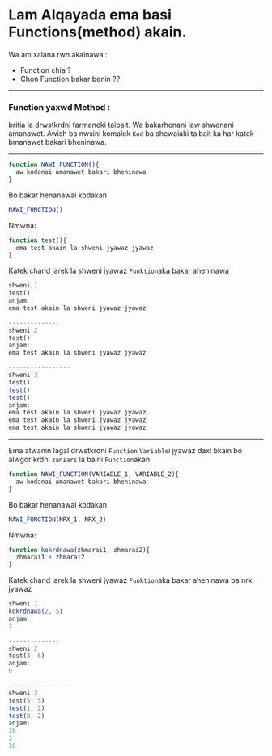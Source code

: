 # Lam Alqayada ema basi **Functions(method)** akain.

Wa am xalana rwn akainawa :

* Function chia ?
* Chon Function bakar benin ??

------------------------------------

### Function yaxwd Method :

britia la drwstkrdni farmaneki taibait. Wa bakarhenani law shwenani amanawet.
Awish ba nwsini komalek `Kod` ba shewaiaki taibait ka har katek bmanawet bakari bheninawa.

----------------------------------

```javascript
function NAWI_FUNCTION(){
  aw kodanai amanawet bakari bheninawa
}
```

Bo bakar henanawai kodakan

```javascript
NAWI_FUNCTION()
```

Nmwna:

```javascript
function test(){
  ema test akain la shweni jyawaz jyawaz
}
```

Katek chand jarek la shweni jyawaz `Funktion`aka bakar aheninawa

```javascript
shweni 1
test()
anjam :
ema test akain la shweni jyawaz jyawaz

--------------
shweni 2
test()
anjam:
ema test akain la shweni jyawaz jyawaz

-----------------
shweni 3
test()
test()
test()
anjam:
ema test akain la shweni jyawaz jyawaz
ema test akain la shweni jyawaz jyawaz
ema test akain la shweni jyawaz jyawaz

```


-------------------------------


Ema atwanin lagal drwstkrdni `Function` `Variable`i jyawaz  daxl bkain bo alwgor krdni `zaniari` la baini `Function`akan

```javascript
function NAWI_FUNCTION(VARIABLE_1, VARIABLE_2){
  aw kodanai amanawet bakari bheninawa
}
```

Bo bakar henanawai kodakan

```javascript
NAWI_FUNCTION(NRX_1, NRX_2)
```

Nmwna:

```javascript
function kokrdnawa(zhmarai1, zhmarai2){
  zhmarai1 + zhmarai2
}
```

Katek chand jarek la shweni jyawaz `Funktion`aka bakar aheninawa ba nrxi jyawaz

```javascript
shweni 1
kokrdnawa(2, 5)
anjam :
7

--------------
shweni 2
test(3, 6)
anjam:
9

-----------------
shweni 3
test(5, 5)
test(1, 2)
test(8, 2)
anjam:
10
3
10

```

